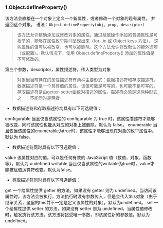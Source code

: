
### 1.Object.defineProperty()

该方法会直接在一个对象上定义一个新属性，或者修改一个对象的现有属性， 并返回这个对象。
语法：`Object.defineProperty(obj, prop, descriptor)`

> 该方法允许精确添加或修改对象的属性。通过赋值操作添加的普通属性是可枚举的，能够在属性枚举期间呈现出来（for...in 或 Object.keys 方法）， 这些属性的值可以被改变，也可以被删除。这个方法允许修改默认的额外选项（或配置）。默认情况下，使用 Object.defineProperty() 添加的属性值是不可修改的。

第三个参数，descriptor，属性描述符，传入类型为对象

> 对象里目前存在的属性描述符有两种主要形式：数据描述符和存取描述符。数据描述符是一个具有值的属性，该值可能是可写的，也可能不是可写的。存取描述符是由getter-setter函数对描述的属性。描述符必须是这两种形式之一；不能同时是两者。


* 数据描述符和存取描述符均具有以下可选键值：

configurable
当且仅当该属性的 configurable 为 true 时，该属性描述符才能够被改变，同时该属性也能从对应的对象上被删除。默认为 false。
enumerable
当且仅当该属性的enumerable为true时，该属性才能够出现在对象的枚举属性中。默认为 false。

* 数据描述符同时具有以下可选键值：

value
该属性对应的值。可以是任何有效的 JavaScript 值（数值，对象，函数等）。默认为 undefined
writable
当且仅当该属性的writable为true时，value才能被赋值运算符改变。默认为false。


* 存取描述符同时具有以下可选键值：

get
一个给属性提供 getter 的方法，如果没有 getter 则为 undefined。当访问该属性时，该方法会被执行，方法执行时没有参数传入，但是会传入this对象（由于继承关系，这里的this并不一定是定义该属性的对象）。默认为undefined。
set
一个给属性提供 setter 的方法，如果没有 setter 则为 undefined。当属性值修改时，触发执行该方法。该方法将接受唯一参数，即该属性新的参数值。默认为undefined。
